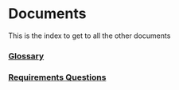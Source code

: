 # Documents
This is the index to get to all the other documents

### [Glossary](banking-terms-glossary.md)

### [Requirements Questions](requirements-questions.md)
